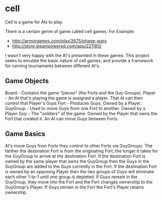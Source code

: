 # cell
Cell is a game for AIs to play.

There is a certain genre of game called cell games. For Example:
* http://armorgames.com/play/2675/phage-wars
* http://store.steampowered.com/app/221180/

I wasn't very happy with the AI's presented in these games. This project seeks to emulate the basic nature of cell games, and provide a framework for running tournaments between different AI's.

## Game Objects
Board - Contains the game "pieces" (the Forts and the Guy Groups).
Player - An AI that's playing the game is assigned a player. That AI can then control that Player's Guys
Fort - Produces Guys. Owned by a Player.
GuyGroup - Used to move Guys from one Fort to another. Owned by a Player
Guy - The "soldiers" of the game. Owned by the Player that owns the Fort that created it. An AI can move Guys between Forts.

## Game Basics
AI's move Guys from Forts they control to other Forts via GuyGroups. The farther the destination Fort is from the originating Fort, the longer it takes for the GuyGroup to arrive at the destination Fort. If the destination Fort is owned by the same player that owns the GuyGroup then the Guys in the GuyGroup are added to the Guys currently in the Fort. If the destination Fort is owned by an opposing Player then the two groups of Guys will eliminate each other 1-to-1 until one group is depleted. If Guys remain in the GuyGroup, they move into the Fort and the Fort changes ownership to the GuyGroup's Player. If Guys remain in the Fort the Fort's Player retains ownership.